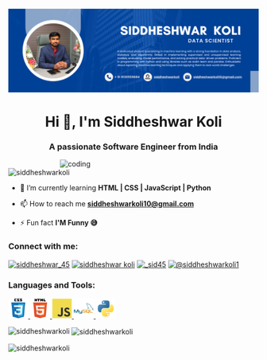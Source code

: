 ![logo](https://github.com/siddheshwarkoli/siddheshwarkoli/blob/main/Siddheshwar%20koli.png)
<h1 align="center">Hi 👋, I'm Siddheshwar Koli</h1>
<h3 align="center">A passionate Software Engineer from India</h3>
<img align="right" alt="coding" width="400" src="https://user-images.githubusercontent.com/74038190/219923823-bf1ce878-c6b8-4faa-be07-93e6b1006521.gif">
<p align="left"> <img src="https://komarev.com/ghpvc/?username=siddheshwarkoli&label=Profile%20views&color=0e75b6&style=flat" alt="siddheshwarkoli" /> </p>

- 🌱 I’m currently learning **HTML | CSS | JavaScript | Python**

- 📫 How to reach me **siddheshwarkoli10@gmail.com**

- ⚡ Fun fact **I'M Funny 😅**

<h3 align="left">Connect with me:</h3>
<p align="left">
<a href="https://twitter.com/siddheshwar_45" target="blank"><img align="center" src="https://raw.githubusercontent.com/rahuldkjain/github-profile-readme-generator/master/src/images/icons/Social/twitter.svg" alt="siddheshwar_45" height="30" width="40" /></a>
<a href="https://linkedin.com/in/siddheshwar koli" target="blank"><img align="center" src="https://raw.githubusercontent.com/rahuldkjain/github-profile-readme-generator/master/src/images/icons/Social/linked-in-alt.svg" alt="siddheshwar koli" height="30" width="40" /></a>
<a href="https://instagram.com/_sid45" target="blank"><img align="center" src="https://raw.githubusercontent.com/rahuldkjain/github-profile-readme-generator/master/src/images/icons/Social/instagram.svg" alt="_sid45" height="30" width="40" /></a>
<a href="https://www.hackerrank.com/@siddheshwarkoli1" target="blank"><img align="center" src="https://raw.githubusercontent.com/rahuldkjain/github-profile-readme-generator/master/src/images/icons/Social/hackerrank.svg" alt="@siddheshwarkoli1" height="30" width="40" /></a>
</p>

<h3 align="left">Languages and Tools:</h3>
<p align="left"> <a href="https://www.w3schools.com/css/" target="_blank" rel="noreferrer"> <img src="https://raw.githubusercontent.com/devicons/devicon/master/icons/css3/css3-original-wordmark.svg" alt="css3" width="40" height="40"/> </a> <a href="https://www.w3.org/html/" target="_blank" rel="noreferrer"> <img src="https://raw.githubusercontent.com/devicons/devicon/master/icons/html5/html5-original-wordmark.svg" alt="html5" width="40" height="40"/> </a> <a href="https://developer.mozilla.org/en-US/docs/Web/JavaScript" target="_blank" rel="noreferrer"> <img src="https://raw.githubusercontent.com/devicons/devicon/master/icons/javascript/javascript-original.svg" alt="javascript" width="40" height="40"/> </a> <a href="https://www.mysql.com/" target="_blank" rel="noreferrer"> <img src="https://raw.githubusercontent.com/devicons/devicon/master/icons/mysql/mysql-original-wordmark.svg" alt="mysql" width="40" height="40"/> </a> <a href="https://www.python.org" target="_blank" rel="noreferrer"> <img src="https://raw.githubusercontent.com/devicons/devicon/master/icons/python/python-original.svg" alt="python" width="40" height="40"/> </a> </p>

<p><img align="left" src="https://github-readme-stats.vercel.app/api/top-langs?username=siddheshwarkoli&show_icons=true&locale=en&layout=compact" alt="siddheshwarkoli" /></p>

<p>&nbsp;<img align="center" src="https://github-readme-stats.vercel.app/api?username=siddheshwarkoli&show_icons=true&locale=en" alt="siddheshwarkoli" /></p>

<p><img align="center" src="https://github-readme-streak-stats.herokuapp.com/?user=siddheshwarkoli&" alt="siddheshwarkoli" /></p>
